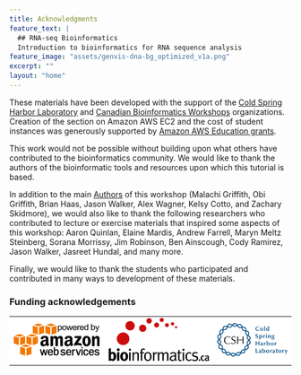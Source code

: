 ```yaml
---
title: Acknowledgments
feature_text: |
  ## RNA-seq Bioinformatics
  Introduction to bioinformatics for RNA sequence analysis
feature_image: "assets/genvis-dna-bg_optimized_v1a.png"
excerpt: ""
layout: "home"
---
```


These materials have been developed with the support of the [Cold Spring Harbor Laboratory](http://meetings.cshl.edu/courseshome.aspx) and [Canadian Bioinformatics Workshops](https://bioinformatics.ca/workshops/) organizations. Creation of the section on Amazon AWS EC2 and the cost of student instances was generously supported by [Amazon AWS Education grants](https://aws.amazon.com/grants/).

This work would not be possible without building upon what others have contributed to the bioinformatics community. We would like to thank the authors of the bioinformatic tools and resources upon which this tutorial is based.

In addition to the main [Authors](/authors) of this workshop (Malachi Griffith, Obi Griffith, Brian Haas, Jason Walker, Alex Wagner, Kelsy Cotto, and Zachary Skidmore), we would also like to thank the following researchers who contributed to lecture or exercise materials that inspired some aspects of this workshop: Aaron Quinlan, Elaine Mardis, Andrew Farrell, Maryn Meltz Steinberg, Sorana Morrissy, Jim Robinson, Ben Ainscough, Cody Ramirez, Jason Walker, Jasreet Hundal, and many more.

Finally, we would like to thank the students who participated and contributed in many ways to development of these materials.

### Funding acknowledgements
<table bgcolor="#FFFFFF">
<tr bgcolor="#FFFFFF">
<td bgcolor="#FFFFFF"><a href="https://aws.amazon.com/"><img src="/assets/aws-powered-by.png" alt="Powerd by AWS Cloud Computing"></a></td>
<td bgcolor="#FFFFFF"><a href="https://bioinformatics.ca/"><img src="/assets/bioinformatics_LOGO.png" alt="Canadian Bioinformatics Workshops"></a></td>
<td bgcolor="#FFFFFF"><a href="http://www.cshl.edu/"><img src="/assets/Cold_Spring_Harbor_Laboratory_logo.png" alt="Cold Spring Harbor Laboratory"></a></td>
</tr>
</table>


